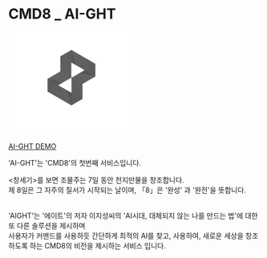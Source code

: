 # CMD8 _ AI-GHT
<img src=./brandsrc/logo/C8AI_alt_2_notxt.png width=50%>

[AI-GHT DEMO](https://ai-ght.com/)

'AI-GHT'는 'CMD8'의 첫번째 서비스입니다. <br>

<창세기>를 보면 조물주는 7일 동안 천지만물을 창조합니다. <br>
제 8일은 그 자주의 질서가 시작되는 날이며, 「8」은 '완성' 과 '완전'을 뜻합니다. <br><br>

'AIGHT'는 '에이트'의 저자 이지성씨의 'AI시대, 대체되지 않는 나를 만드는 법'에 대한 또 다른 솔루션을 제시하며 <br>
사용자가 커맨드를 사용하듯 간단하게 최적의 AI를 찾고, 사용하여, 새로운 세상을 창조하도록 하는 CMD8의 비전을 제시하는 서비스 입니다.

<!-- <a href="https://ai-ght.com/">
  <img src="https://github.com/ABizCho/CMD8-AIght/assets/65459616/2176149e-b1f7-47c6-966e-1be4a22826bc"></img>
</a>
 -->
